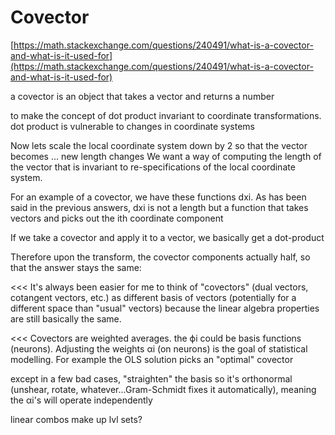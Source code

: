 # Covector

[https://math.stackexchange.com/questions/240491/what-is-a-covector-and-what-is-it-used-for](https://math.stackexchange.com/questions/240491/what-is-a-covector-and-what-is-it-used-for)

a covector is an object that takes a vector and returns a number

to make the concept of dot product invariant to coordinate transformations.
dot product is vulnerable to changes in coordinate systems

Now lets scale the local coordinate system down by 2 so that the vector becomes ... new length changes
We want a way of computing the length of the vector that is invariant to re-specifications of the local coordinate system.

For an example of a covector, we have these functions dxi. As has been said in the previous answers, dxi is not a length but a function that takes vectors and picks out the ith coordinate component

If we take a covector and apply it to a vector, we basically get a dot-product

Therefore upon the transform, the covector components actually half, so that the answer stays the same:

<<<
It's always been easier for me to think of "covectors" (dual vectors, cotangent vectors, etc.) as different basis of vectors (potentially for a different space than "usual" vectors) because the linear algebra properties are still basically the same.

<<<
Covectors are weighted averages.
the ϕi could be basis functions (neurons). Adjusting the weights αi (on neurons) is the goal of statistical modelling. For example the OLS solution picks an "optimal" covector

except in a few bad cases, "straighten" the basis so it's orthonormal (unshear, rotate, whatever...Gram-Schmidt fixes it automatically), meaning the αi's will operate independently

linear combos make up lvl sets?